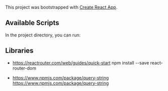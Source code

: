 This project was bootstrapped with [Create React App](https://github.com/facebook/create-react-app).

## Available Scripts

In the project directory, you can run:

## Libraries

- https://reactrouter.com/web/guides/quick-start
  npm install --save react-router-dom

- https://www.npmjs.com/package/query-string
  https://www.npmjs.com/package/query-string
